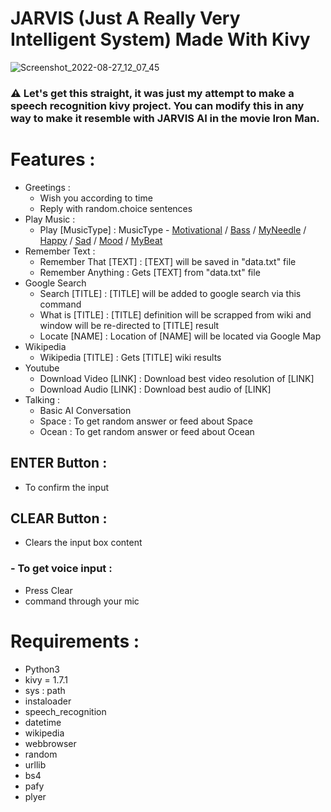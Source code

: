 # JARVIS (Just A Really Very Intelligent System) Made With Kivy

![Screenshot_2022-08-27_12_07_45](https://user-images.githubusercontent.com/87802556/187018458-526f036a-92c3-49d9-a732-6ee25b0f1624.png)

### ⚠️ Let's get this straight, it was just my attempt to make a speech recognition kivy project. You can modify this in any way to make it resemble with JARVIS AI in the movie Iron Man. 


# Features :
 - Greetings : 
   - Wish you according to time
   - Reply with random.choice sentences
 - Play Music :
   - Play [MusicType] :
     MusicType - [Motivational](https://www.youtube.com/watch?v=UtF6Jej8yb4&list=PLWc9sw89ZYSlAgwhb4PDXF8ouui_FvcAj) / [Bass](https://www.youtube.com/watch?v=Bznxx12Ptl0&list=PLWc9sw89ZYSlTc35ibDq2t01NvwFVit8-) / [MyNeedle](https://www.youtube.com/watch?v=ebXbLfLACGM&list=PLWc9sw89ZYSnprxT42PdPzjc8X-wavnTK) / [Happy](https://www.youtube.com/watch?v=k-T4Odb-r5c&list=PLWc9sw89ZYSksJNICqx8jnp-Zpn5IwUii) / [Sad](https://www.youtube.com/watch?v=W2PHbt6fr-g&list=PLWc9sw89ZYSkhKzA0yl8pEnlTZ77LaaCW) / [Mood](https://www.youtube.com/watch?v=OORoOGY8D2M&list=PLWc9sw89ZYSmh8k_QqHXDgPuQILo7QBFN) / [MyBeat](https://www.youtube.com/watch?v=kudi8OtMu9s&list=PLWc9sw89ZYSkJkqF8M3aCKuxPS8jrUaiP)
 - Remember Text :
   - Remember That [TEXT] :
     [TEXT] will be saved in "data.txt" file
   - Remember Anything :
     Gets [TEXT] from "data.txt" file
 - Google Search
   - Search [TITLE] :
     [TITLE] will be added to google search via this command
   - What is [TITLE] :
     [TITLE] definition will be scrapped from wiki and window will be re-directed to [TITLE] result 
   - Locate [NAME] :
     Location of [NAME] will be located via Google Map
 - Wikipedia
   - Wikipedia [TITLE] :
     Gets [TITLE] wiki results
 - Youtube
   - Download Video [LINK] :
     Download best video resolution of [LINK]
   - Download Audio [LINK] :
     Download best audio of [LINK]
 - Talking :
   - Basic AI Conversation
   - Space :
     To get random answer or feed about Space
   - Ocean :
     To get random answer or feed about Ocean
 
 ## ENTER Button :
  - To confirm the input
 ## CLEAR Button :
  - Clears the input box content
  ###   - To get voice input :
   - Press Clear 
   - command through your mic
   
# Requirements :
 - Python3
 - kivy = 1.7.1
 - sys : path
 - instaloader
 - speech_recognition
 - datetime
 - wikipedia
 - webbrowser
 - random
 - urllib
 - bs4
 - pafy
 - plyer
